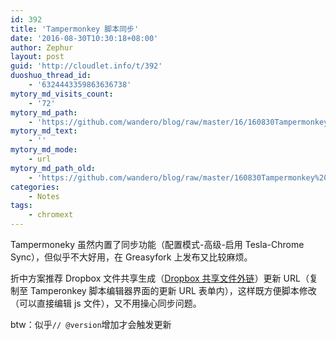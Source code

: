 ```yaml
---
id: 392
title: 'Tampermonkey 脚本同步'
date: '2016-08-30T10:30:18+08:00'
author: Zephur
layout: post
guid: 'http://cloudlet.info/t/392'
duoshuo_thread_id:
    - '6324443359863636738'
mytory_md_visits_count:
    - '72'
mytory_md_path:
    - 'https://github.com/wandero/blog/raw/master/16/160830Tampermonkey%20%E8%84%9A%E6%9C%AC%E5%90%8C%E6%AD%A5.md'
mytory_md_text:
    - ''
mytory_md_mode:
    - url
mytory_md_path_old:
    - 'https://github.com/wandero/blog/raw/master/160830Tampermonkey%20%E8%84%9A%E6%9C%AC%E5%90%8C%E6%AD%A5.md'
categories:
    - Notes
tags:
    - chromext
---
```


Tampermoneky 虽然内置了同步功能（配置模式-高级-启用 Tesla-Chrome Sync），但似乎不大好用，在 Greasyfork 上发布又比较麻烦。

折中方案推荐 Dropbox 文件共享生成（[Dropbox 共享文件外链](http://cloudlet.info/t/390)）更新 URL（复制至 Tamperonkey 脚本编辑器界面的更新 URL 表单内），这样既方便脚本修改（可以直接编辑 js 文件），又不用操心同步问题。

btw：似乎`// @version`增加才会触发更新